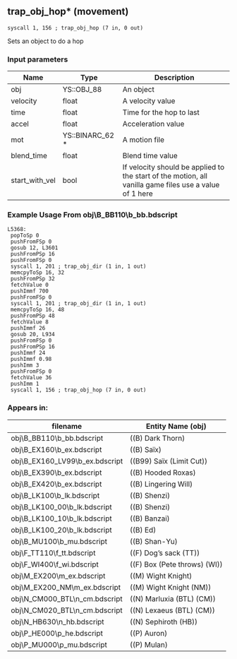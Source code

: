 ## trap_obj_hop* (movement)

`syscall 1, 156 ; trap_obj_hop (7 in, 0 out)`

Sets an object to do a hop

### Input parameters
| Name | Type | Description
|------|------|------------
| obj   | YS::OBJ_88   | An object
| velocity   | float   | A velocity value
| time   | float   | Time for the hop to last
| accel   | float   | Acceleration value
| mot   | YS::BINARC_62 *   | A motion file
| blend_time   | float   | Blend time value
| start_with_vel   | bool   | If velocity should be applied to the start of the motion, all vanilla game files use a value of 1 here


### Example Usage From obj\B_BB110\b_bb.bdscript
```plaintext
L5368:
 popToSp 0
 pushFromFSp 0
 gosub 12, L3601
 pushFromPSp 16
 pushFromFSp 0
 syscall 1, 201 ; trap_obj_dir (1 in, 1 out)
 memcpyToSp 16, 32
 pushFromPSp 32
 fetchValue 0
 pushImmf 700
 pushFromFSp 0
 syscall 1, 201 ; trap_obj_dir (1 in, 1 out)
 memcpyToSp 16, 48
 pushFromPSp 48
 fetchValue 8
 pushImmf 26
 gosub 20, L934
 pushFromFSp 0
 pushFromPSp 16
 pushImmf 24
 pushImmf 0.98
 pushImm 3
 pushFromFSp 0
 fetchValue 36
 pushImm 1
 syscall 1, 156 ; trap_obj_hop (7 in, 0 out)
```


### Appears in:
| filename | Entity Name (obj)
|----------|-------------
| obj\B_BB110\b_bb.bdscript       | ((B) Dark Thorn)          
| obj\B_EX160\b_ex.bdscript       | ((B) Saïx)          
| obj\B_EX160_LV99\b_ex.bdscript       | ((B99) Saïx (Limit Cut))          
| obj\B_EX390\b_ex.bdscript       | ((B) Hooded Roxas)          
| obj\B_EX420\b_ex.bdscript       | ((B) Lingering Will)          
| obj\B_LK100\b_lk.bdscript       | ((B) Shenzi)          
| obj\B_LK100_00\b_lk.bdscript       | ((B) Shenzi)          
| obj\B_LK100_10\b_lk.bdscript       | ((B) Banzai)          
| obj\B_LK100_20\b_lk.bdscript       | ((B) Ed)          
| obj\B_MU100\b_mu.bdscript       | ((B) Shan-Yu)          
| obj\F_TT110\f_tt.bdscript       | ((F) Dog’s sack (TT))          
| obj\F_WI400\f_wi.bdscript       | ((F) Box (Pete throws) (WI))          
| obj\M_EX200\m_ex.bdscript       | ((M) Wight Knight)          
| obj\M_EX200_NM\m_ex.bdscript       | ((M) Wight Knight (NM))          
| obj\N_CM000_BTL\n_cm.bdscript       | ((N) Marluxia (BTL) (CM))          
| obj\N_CM020_BTL\n_cm.bdscript       | ((N) Lexaeus (BTL) (CM))          
| obj\N_HB630\n_hb.bdscript       | ((N) Sephiroth (HB))          
| obj\P_HE000\p_he.bdscript       | ((P) Auron)          
| obj\P_MU000\p_mu.bdscript       | ((P) Mulan)          



